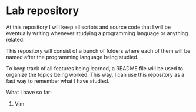 # Lab repository

At this repository I will keep all scripts and source code that I will
be eventually writing whenever studying a programming language or
anything related.

This repository will consist of a bunch of folders where each of them
will be named after the programming language being studied.

To keep track of all features being learned, a README file will be used
to organize the topics being worked. This way, I can use this repository
as a fast way to remember what I have studied.

What I have so far:
1. Vim

